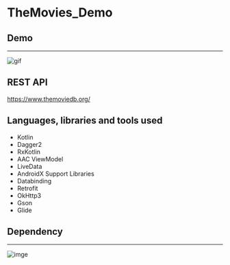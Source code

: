 # TheMovies_Demo

## Demo
----
![gif](https://github.com/mkw8263/TheMovies_Demo/blob/master/demo.gif)

REST API
----
https://www.themoviedb.org/

Languages, libraries and tools used
----
* Kotlin
* Dagger2
* RxKotlin
* AAC ViewModel
* LiveData
* AndroidX Support Libraries
* Databinding
* Retrofit
* OkHttp3
* Gson
* Glide

## Dependency
----
![imge](https://github.com/mkw8263/TheMovies_Demo/blob/master/dependency.png)
